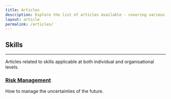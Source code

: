 ```yaml
---
title: Articles
description: Explore the list of articles available - covering various topics and fields.
layout: article
permalink: /articles/
---
```


## Skills

---

Articles related to skills applicable at both individual and organisational levels.

### [Risk Management](../articles/risk-management.md)

How to manage the uncertainties of the future.
